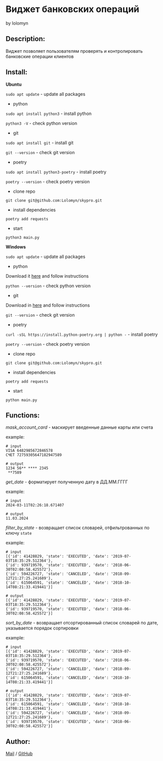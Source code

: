 # Виджет банковских операций 
by lolomyn

## Description:

Виджет позволяет пользователям проверять и контролировать банковские операции клиентов

## Install:

**Ubuntu**

`sudo apt update` - update all packages

- python

`sudo apt install python3` - install python

`python3 -V` - check python version

- git

`sudo apt install git` - install git

`git --version` - check git version

- poetry

`sudo apt install python3-poetry` - install poetry

`poetry --version` - check poetry version

- clone repo

`git clone git@github.com:Lolomyn/skypro.git`

- install dependencies

`poetry add requests`

- start

`python3 main.py`

**Windows**

`sudo apt update` - update all packages

- python

Download it  [here](https://www.python.org/) and follow instructions

`python --version` - check python version

- git

Download in [here](https://git-scm.com/) and follow instructions

`git --version` - check git version

- poetry

`curl -sSL https://install.python-poetry.org | python -` - install poetry

`poetry --version` - check poetry version

- clone repo

`git clone git@github.com:Lolomyn/skypro.git`

- install dependencies

`poetry add requests`

- start

`python main.py`

## Functions:

*mask_account_card* -
маскирует введенные данные карты или счета

example:
```
# input
VISA 6482985672846578
СЧЕТ 72759305647182947589

# output
1234 56** **** 2345
 **7589
```

*get_date* - 
форматирует полученную дату в ДД.ММ.ГГГГ

example:
```
# input
2024-03-11T02:26:18.671407

# output
11.03.2024
```

*filter_by_state* - 
возвращает список словарей, отфильтрованных по ключу `state`

example:
```
# input
[{'id': 41428829, 'state': 'EXECUTED', 'date': '2019-07-03T18:35:29.512364'}, 
{'id': 939719570, 'state': 'EXECUTED', 'date': '2018-06-30T02:08:58.425572'}, 
{'id': 594226727, 'state': 'CANCELED', 'date': '2018-09-12T21:27:25.241689'}, 
{'id': 615064591, 'state': 'CANCELED', 'date': '2018-10-14T08:21:33.419441'}]

# output
[{'id': 41428829, 'state': 'EXECUTED', 'date': '2019-07-03T18:35:29.512364'}, 
{'id': 939719570, 'state': 'EXECUTED', 'date': '2018-06-30T02:08:58.425572'}]
```

*sort_by_date* - 
возвращает отсортированный список словарей по дате, указывается порядок сортировки

example:
```
# input
[{'id': 41428829, 'state': 'EXECUTED', 'date': '2019-07-03T18:35:29.512364'}, 
{'id': 939719570, 'state': 'EXECUTED', 'date': '2018-06-30T02:08:58.425572'}, 
{'id': 594226727, 'state': 'CANCELED', 'date': '2018-09-12T21:27:25.241689'}, 
{'id': 615064591, 'state': 'CANCELED', 'date': '2018-10-14T08:21:33.419441'}]

# output
[{'id': 41428829, 'state': 'EXECUTED', 'date': '2019-07-03T18:35:29.512364'}, 
{'id': 615064591, 'state': 'CANCELED', 'date': '2018-10-14T08:21:33.419441'}, 
{'id': 594226727, 'state': 'CANCELED', 'date': '2018-09-12T21:27:25.241689'}, 
{'id': 939719570, 'state': 'EXECUTED', 'date': '2018-06-30T02:08:58.425572'}]

```

## Author:
[Mail](vismanmark@yandex.ru) /
[GitHub](https://github.com/Lolomyn)
